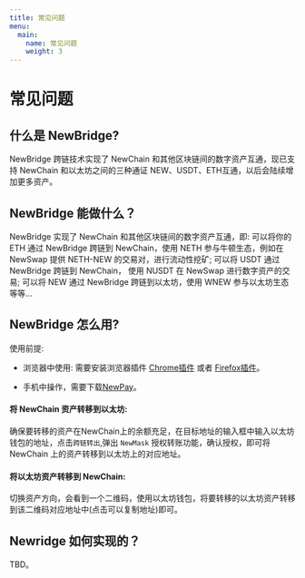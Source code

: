 ```yaml
---
title: 常见问题
menu:
  main:
    name: 常见问题
    weight: 3
---
```


# 常见问题

## 什么是 NewBridge?

NewBridge 跨链技术实现了 NewChain 和其他区块链间的数字资产互通，现已支持 NewChain 和以太坊之间的三种通证 NEW、USDT、ETH互通，以后会陆续增加更多资产。


## NewBridge 能做什么？

NewBridge 实现了 NewChain 和其他区块链间的数字资产互通，即: 可以将你的 ETH 通过 NewBridge 跨链到 NewChain，使用 NETH 参与牛顿生态，例如在 NewSwap 提供 NETH-NEW 的交易对，进行流动性挖矿; 可以将 USDT 通过 NewBridge 跨链到 NewChain， 使用 NUSDT 在 NewSwap 进行数字资产的交易; 可以将 NEW 通过 NewBridge 跨链到以太坊，使用 WNEW 参与以太坊生态等等...

## NewBridge 怎么用?

使用前提: 

- 浏览器中使用: 需要安装浏览器插件 [Chrome插件](https://chrome.google.com/webstore/detail/newmask/moaehhjcfiempcbcglpmmppcdphmgkef?hl=zh-CN) 或者 [Firefox插件](https://addons.mozilla.org/zh-CN/firefox/addon/newmask/?utm_source=addons.mozilla.org&utm_medium=referral&utm_content=search)。

- 手机中操作，需要下载[NewPay](https://www.newtonproject.org/newpay/)。

#### 将 NewChain 资产转移到以太坊:

确保要转移的资产在NewChain上的余额充足，在目标地址的输入框中输入以太坊钱包的地址，点击`跨链转出`,弹出 `NewMask` 授权转账功能，确认授权，即可将 NewChain 上的资产转移到以太坊上的对应地址。

#### 将以太坊资产转移到 NewChain:

切换资产方向，会看到一个二维码，使用以太坊钱包，将要转移的以太坊资产转移到该二维码对应地址中(点击可以复制地址)即可。


## Newridge 如何实现的？

TBD。
